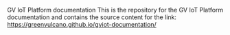 GV IoT Platform documentation
This is the repository for the GV IoT Platform documentation and contains the source content for the link: https://greenvulcano.github.io/gviot-documentation/
